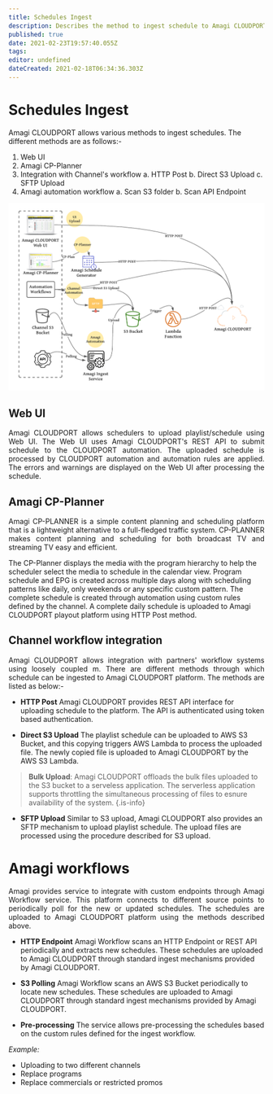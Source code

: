 ```yaml
---
title: Schedules Ingest
description: Describes the method to ingest schedule to Amagi CLOUDPORT
published: true
date: 2021-02-23T19:57:40.055Z
tags: 
editor: undefined
dateCreated: 2021-02-18T06:34:36.303Z
---
```


# Schedules Ingest

Amagi CLOUDPORT allows various methods to ingest schedules. The different methods are as follows:-

1. Web UI
2. Amagi CP-Planner
3. Integration with Channel's workflow
		a. HTTP Post
    b. Direct S3 Upload
    c. SFTP Upload
4. Amagi automation workflow 
    a. Scan S3 folder
    b. Scan API Endpoint

![amagi-playlist-workflow.png](/amagi-playlist-workflow.png)

## Web UI
<p align="justify">
Amagi CLOUDPORT allows schedulers to upload playlist/schedule using Web UI. The Web UI uses Amagi CLOUDPORT's REST API to submit schedule to the CLOUDPORT automation. The uploaded schedule is processed by CLOUDPORT automation and automation rules are applied. The errors and warnings are displayed on the Web UI after processing the schedule.
</p>

## Amagi CP-Planner
<p align="justify">
Amagi CP-PLANNER is a simple content planning and scheduling platform that is a lightweight alternative to a full-fledged traffic system. CP-PLANNER makes content planning and scheduling for both broadcast TV and streaming TV easy and efficient.

 The CP-Planner displays the media with the program hierarchy to help the scheduler select the media to schedule in the calendar view. Program schedule and EPG is created across multiple days along with scheduling patterns like daily, only weekends or any specific custom pattern. The complete schedule is created through automation using custom rules defined by the channel. A complete daily schedule is uploaded to Amagi CLOUDPORT playout platform using HTTP Post method.
</p>

## Channel workflow integration
<p align="justify">
Amagi CLOUDPORT allows integration with partners' workflow systems using loosely coupled m. There are different methods through which schedule can be ingested to Amagi CLOUDPORT platform. The methods are listed as below:- 
</p>

- **HTTP Post**
Amagi CLOUDPORT provides REST API interface for uploading schedule to the platform. The API is authenticated using token based authentication.

- **Direct S3 Upload**
The playlist schedule can be uploaded to AWS S3 Bucket, and this copying triggers AWS Lambda to process the uploaded file. The newly copied file is uploaded to Amagi CLOUDPORT by the AWS S3 Lambda.

>
> **Bulk Upload**: Amagi CLOUDPORT offloads the bulk files uploaded to the S3 bucket to a serveless application. The serverless application supports throttling the simultaneous processing of files to esnure availability of the system.
{.is-info}

- **SFTP Upload**
Similar to S3 upload, Amagi CLOUDPORT also provides an SFTP mechanism to upload playlist schedule. The upload files are processed using the procedure described for S3 upload.

# Amagi workflows
<p align="justify">
Amagi provides service to integrate with custom endpoints through Amagi Workflow service. This platform connects to different source points to periodically poll for the new or updated schedules. The schedules are uploaded to Amagi CLOUDPORT platform using the methods described above.
</p>

- **HTTP Endpoint**
Amagi Workflow scans an HTTP Endpoint or REST API periodically and extracts new schedules. These schedules are uploaded to Amagi CLOUDPORT through standard ingest mechanisms provided by Amagi CLOUDPORT.

<p>
  
- **S3 Polling**
Amagi Workflow scans an AWS S3 Bucket periodically to locate new schedules. These schedules are uploaded to Amagi CLOUDPORT through standard ingest mechanisms provided by Amagi CLOUDPORT.

<p>

 - **Pre-processing**
The service allows pre-processing the schedules based on the custom rules defined for the ingest workflow.

*Example:* 
 - Uploading to two different channels
 - Replace programs
 - Replace commercials or restricted promos
